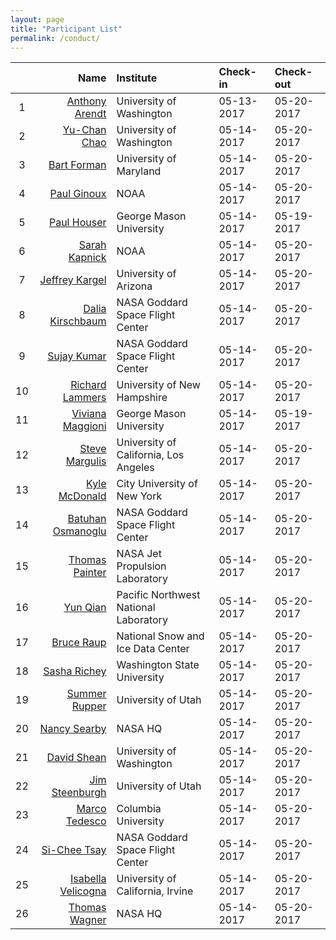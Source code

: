 ```yaml
---
layout: page
title: "Participant List"
permalink: /conduct/
---
```


| | Name | Institute | Check-in | Check-out | 
|:---:|-----:|:----------|:----------|:----------|
| 1 | [Anthony Arendt](mailto:arendta@uw.edu) | University of Washington |05-13-2017 |05-20-2017 |
| 2 | [Yu-Chan Chao](mailto:chaoy@uw.edu) | University of Washington |05-14-2017 |05-20-2017 |
| 3 | [Bart Forman](mailto:baforman@umd.edu) | University of Maryland |05-14-2017 |05-20-2017 |
| 4 | [Paul Ginoux](mailto:paul.ginoux@noaa.gov) | NOAA |05-14-2017 |05-20-2017 |
| 5 | [Paul Houser](mailto:phouser@gmu.edu) | George Mason University |05-14-2017 |05-19-2017 |
| 6 | [Sarah Kapnick](mailto:sarah.kapnick@noaa.gov) | NOAA |05-14-2017 |05-20-2017 |
| 7 | [Jeffrey Kargel](mailto:jeffreyskargel@hotmail.com) | University of Arizona |05-14-2017 |05-20-2017 |
| 8 | [Dalia Kirschbaum](mailto:dalia.b.kirschbaum@nasa.gov) | NASA Goddard Space Flight Center |05-14-2017 |05-20-2017 |
| 9 | [Sujay Kumar](mailto:sujay.v.kumar@nasa.gov) | NASA Goddard Space Flight Center |05-14-2017 |05-20-2017 |
| 10 | [Richard Lammers](mailto:Richard.Lammers@unh.edu) | University of New Hampshire |05-14-2017 |05-20-2017 |
| 11 | [Viviana Maggioni](mailto:vmaggion@gmu.edu) | George Mason University |05-14-2017 |05-19-2017 |
| 12 | [Steve Margulis](mailto:margulis@seas.ucla.edu) | University of California, Los Angeles |05-14-2017 |05-20-2017 |
| 13 | [Kyle McDonald](mailto:kmcdonald2@ccny.cuny.edu) | City University of New York |05-14-2017 |05-20-2017 |
| 14 | [Batuhan Osmanoglu](mailto:batuhan.osmanoglu@nasa.gov) | NASA Goddard Space Flight Center |05-14-2017 |05-20-2017 |
| 15 | [Thomas Painter](mailto:thomas.painter@jpl.nasa.gov) | NASA Jet Propulsion Laboratory |05-14-2017 |05-20-2017 |
| 16 | [Yun Qian](mailto:yun.qian@pnnl.gov) | Pacific Northwest National Laboratory |05-14-2017 |05-20-2017 |
| 17 | [Bruce Raup](mailto:braup@nsidc.org) | National Snow and Ice Data Center |05-14-2017 |05-20-2017 |
| 18 | [Sasha Richey](mailto:sasha.richey@wsu.edu) | Washington State University |05-14-2017 |05-20-2017 |
| 19 | [Summer Rupper](mailto:summer.rupper@geog.utah.edu) | University of Utah |05-14-2017 |05-20-2017 |
| 20 | [Nancy Searby](mailto:nancy.d.searby@nasa.gov) | NASA HQ |05-14-2017 |05-20-2017 |
| 21 | [David Shean](mailto:dshean@uw.edu) | University of Washington |05-14-2017 |05-20-2017 |
| 22 | [Jim Steenburgh](mailto:jim.steenburgh@utah.edu) | University of Utah |05-14-2017 |05-20-2017 |
| 23 | [Marco Tedesco](mailto:mtedesco@ldeo.columbia.edu) | Columbia University |05-14-2017 |05-20-2017 |
| 24 | [Si-Chee Tsay](mailto:si-chee.tsay@nasa.gov) | NASA Goddard Space Flight Center |05-14-2017 |05-20-2017 |
| 25 | [Isabella Velicogna](mailto:isabella@uci.edu) | University of California, Irvine |05-14-2017 |05-20-2017 |
| 26 | [Thomas Wagner](mailto:thomas.wagner@nasa.gov) | NASA HQ |05-14-2017 |05-20-2017 |
